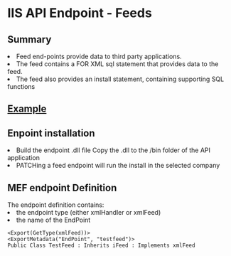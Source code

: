 <h1>IIS API Endpoint - Feeds</h1>

<h2>Summary</h2>
<li>Feed end-points provide data to third party applications.
<li>The feed contains a FOR XML sql statement that provides data to the feed.
<li>The feed also provides an install statement, containing supporting SQL functions

<h2><a href="https://github.com/SimonBarnett/api/blob/master/webModules/feeds/TestFeed/TestFeed.vb">Example</a></h2>

<h2>Enpoint installation</h2>
<li>Build the endpoint .dll file
<l1>Copy the .dll to the /bin folder of the API application
<li>PATCHing a feed endpoint will run the install in the selected company

<h2>MEF endpoint Definition</h2>
The endpoint definition contains:
<li>the endpoint type (either xmlHandler or xmlFeed)
<li>the name of the EndPoint 

```
<Export(GetType(xmlFeed))>
<ExportMetadata("EndPoint", "testfeed")>
Public Class TestFeed : Inherits iFeed : Implements xmlFeed
```
